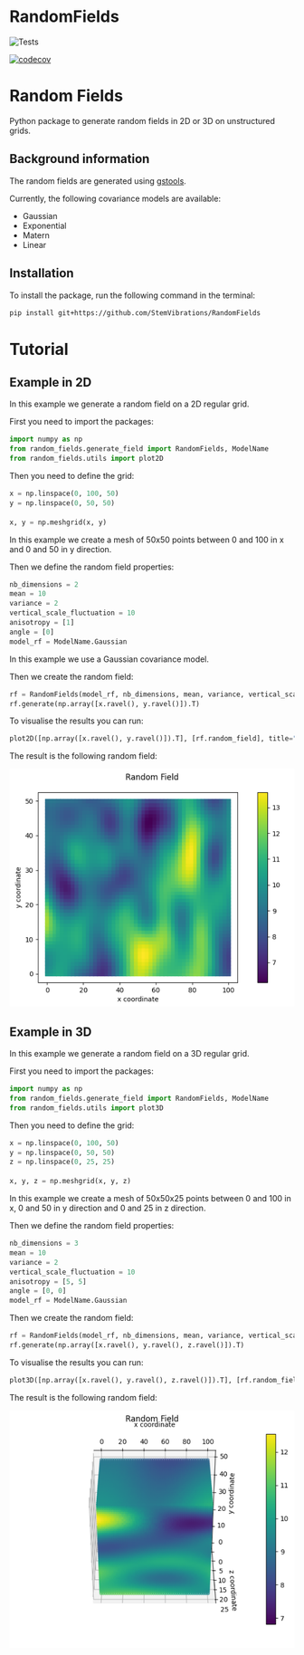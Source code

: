 # RandomFields

![Tests](https://github.com/StemVibrations/RandomFields/actions/workflows/tests.yml/badge.svg)

[![codecov](https://codecov.io/gh/StemVibrations/RandomFields/graph/badge.svg?token=KNV140ZHKQ)](https://codecov.io/gh/StemVibrations/RandomFields)

# Random Fields

Python package to generate random fields in 2D or 3D on unstructured grids.

## Background information
The random fields are generated using [gstools](https://geostat-framework.readthedocs.io/en/latest/).

Currently, the following covariance models are available:
- Gaussian
- Exponential
- Matern
- Linear

## Installation

To install the package, run the following command in the terminal:
```bash
pip install git+https://github.com/StemVibrations/RandomFields
```

# Tutorial
## Example in 2D

In this example we generate a random field on a 2D regular grid.

First you need to import the packages:

```python
import numpy as np
from random_fields.generate_field import RandomFields, ModelName
from random_fields.utils import plot2D
```

Then you need to define the grid:

```python
x = np.linspace(0, 100, 50)
y = np.linspace(0, 50, 50)

x, y = np.meshgrid(x, y)
```

In this example we create a mesh of 50x50 points between 0 and 100 in x and 0 and 50 in y direction.

Then we define the random field properties:

```python
nb_dimensions = 2
mean = 10
variance = 2
vertical_scale_fluctuation = 10
anisotropy = [1]
angle = [0]
model_rf = ModelName.Gaussian
```

In this example we use a Gaussian covariance model.

Then we create the random field:

```python
rf = RandomFields(model_rf, nb_dimensions, mean, variance, vertical_scale_fluctuation, anisotropy, angle, seed=14)
rf.generate(np.array([x.ravel(), y.ravel()]).T)
```

To visualise the results you can run:

```python
plot2D([np.array([x.ravel(), y.ravel()]).T], [rf.random_field], title="Random Field", output_folder="./", output_name="random_field.png")
```

The result is the following random field:

![Random field 2D](./docs/static/random_field.png)

## Example in 3D

In this example we generate a random field on a 3D regular grid.

First you need to import the packages:

```python
import numpy as np
from random_fields.generate_field import RandomFields, ModelName
from random_fields.utils import plot3D
```

Then you need to define the grid:

```python
x = np.linspace(0, 100, 50)
y = np.linspace(0, 50, 50)
z = np.linspace(0, 25, 25)

x, y, z = np.meshgrid(x, y, z)
```
In this example we create a mesh of 50x50x25 points between 0 and 100 in x, 0 and 50 in y direction and 0 and 25 in z direction.

Then we define the random field properties:

```python
nb_dimensions = 3
mean = 10
variance = 2
vertical_scale_fluctuation = 10
anisotropy = [5, 5]
angle = [0, 0]
model_rf = ModelName.Gaussian
```

Then we create the random field:

```python
rf = RandomFields(model_rf, nb_dimensions, mean, variance, vertical_scale_fluctuation, anisotropy, angle, seed=14)
rf.generate(np.array([x.ravel(), y.ravel(), z.ravel()]).T)
```

To visualise the results you can run:

```python
plot3D([np.array([x.ravel(), y.ravel(), z.ravel()]).T], [rf.random_field], title="Random Field", output_folder="./", output_name="random_field_3D.png")

```
The result is the following random field:

![Random field 3D](./docs/static/random_field_3D.png)
